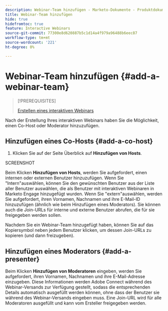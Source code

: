 ```yaml
---
description: Webinar-Team hinzufügen - Marketo-Dokumente - Produktdokumentation
title: Webinar-Team hinzufügen
hide: true
hidefromtoc: true
feature: Interactive Webinars
source-git-commit: 77300e8d620887b5c1d14a4f979a96488b6eec87
workflow-type: tm+mt
source-wordcount: '221'
ht-degree: 0%

---
```


# Webinar-Team hinzufügen {#add-a-webinar-team}

>[!PREREQUISITES]
>
>[Erstellen eines interaktiven Webinars](/help/marketo/product-docs/demand-generation/events/interactive-webinars/create-an-interactive-webinar.md)

Nach der Erstellung Ihres interaktiven Webinars haben Sie die Möglichkeit, einen Co-Host oder Moderator hinzuzufügen.

## Hinzufügen eines Co-Hosts {#add-a-co-host}

1. Klicken Sie auf der Seite Überblick auf **Hinzufügen von Hosts**.

SCREENSHOT

Beim Klicken **Hinzufügen von Hosts**, werden Sie aufgefordert, einen internen oder externen Benutzer hinzuzufügen. Wenn Sie &quot;Intern&quot;auswählen, können Sie den gewünschten Benutzer aus der Liste aller Benutzer auswählen, die als Benutzer mit interaktiven Webinaren in Marketo Engage hinzugefügt wurden. Wenn Sie &quot;extern&quot;auswählen, werden Sie aufgefordert, ihren Vornamen, Nachnamen und ihre E-Mail-ID hinzuzufügen (ähnlich wie beim Hinzufügen eines Moderators). Sie können auch die Join-URLs für interne und externe Benutzer abrufen, die für sie freigegeben werden sollen.

Nachdem Sie ein Webinar-Team hinzugefügt haben, können Sie auf das Kopiersymbol neben jedem Benutzer klicken, um dessen Join-URLs zu kopieren (und dann freizugeben).

## Hinzufügen eines Moderators {#add-a-presenter}

Beim Klicken **Hinzufügen von Moderatoren** eingeben, werden Sie aufgefordert, ihren Vornamen, Nachnamen und ihre E-Mail-Adresse einzugeben. Diese Informationen werden Adobe Connect während des Webinar-Versands zur Verfügung gestellt, sodass die entsprechenden Details automatisch ausgefüllt werden können, ohne dass der Benutzer sie während des Webinar-Versands eingeben muss. Eine Join-URL wird für alle Moderatoren ausgefüllt und kann vom Ersteller freigegeben werden.
